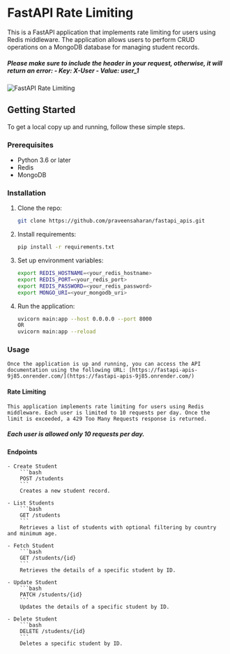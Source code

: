 # FastAPI Rate Limiting

This is a FastAPI application that implements rate limiting for users using Redis middleware. The application allows users to perform CRUD operations on a MongoDB database for managing student records.

##### Please make sure to include the header in your request, otherwise, it will return an error: - Key: X-User - Value: user_1
![FastAPI Rate Limiting](https://drive.google.com/uc?export=view&id=1s6AYhQMfmtghoWDZ1BmjcYum0d9MpuWy "FastAPI Rate Limiting")



## Getting Started

To get a local copy up and running, follow these simple steps.

### Prerequisites

- Python 3.6 or later
- Redis
- MongoDB

### Installation

1. Clone the repo:

   ```sh
   git clone https://github.com/praveensaharan/fastapi_apis.git
   ```

2. Install requirements:

   ```sh
   pip install -r requirements.txt
   ```

3. Set up environment variables:

   ```sh
   export REDIS_HOSTNAME=<your_redis_hostname>
   export REDIS_PORT=<your_redis_port>
   export REDIS_PASSWORD=<your_redis_password>
   export MONGO_URI=<your_mongodb_uri>
   ```

4. Run the application:
   ```sh
   uvicorn main:app --host 0.0.0.0 --port 8000
   OR
   uvicorn main:app --reload
   ```

### Usage

    Once the application is up and running, you can access the API documentation using the following URL: [https://fastapi-apis-9j85.onrender.com/](https://fastapi-apis-9j85.onrender.com/)

#### Rate Limiting

    This application implements rate limiting for users using Redis middleware. Each user is limited to 10 requests per day. Once the limit is exceeded, a 429 Too Many Requests response is returned.

##### Each user is allowed only 10 requests per day.

#### Endpoints

    - Create Student
        ```bash
        POST /students
        ```
        Creates a new student record.

    - List Students
        ```bash
        GET /students
        ```
        Retrieves a list of students with optional filtering by country and minimum age.

    - Fetch Student
        ```bash
        GET /students/{id}
        ```
        Retrieves the details of a specific student by ID.

    - Update Student
        ```bash
        PATCH /students/{id}
        ```
        Updates the details of a specific student by ID.

    - Delete Student
        ```bash
        DELETE /students/{id}
        ```
        Deletes a specific student by ID.
